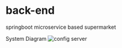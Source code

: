 # back-end
springboot microservice based supermarket 

System Diagram
![config server](https://github.com/BuyIt-App/back-end/assets/114132712/fa26f610-351c-42f1-a5b1-dacac8331d01)
